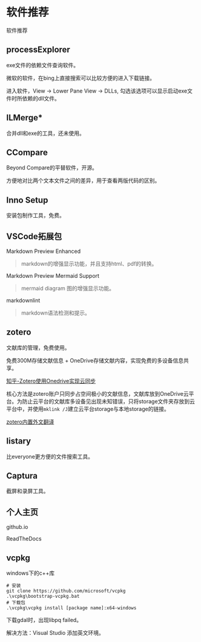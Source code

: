# 软件推荐

软件推荐

## processExplorer

exe文件的依赖文件查询软件。

微软的软件，在bing上直接搜索可以比较方便的进入下载链接。

进入软件，View -> Lower Pane View -> DLLs, 勾选该选项可以显示启动exe文件时所依赖的dll文件。

## ILMerge*

合并dll和exe的工具，还未使用。

## CCompare

Beyond Compare的平替软件，开源。

方便地对比两个文本文件之间的差异，用于查看两版代码的区别。

## Inno Setup

安装包制作工具，免费。

## VSCode拓展包

Markdown Preview Enhanced
>markdown的增强显示功能，并且支持html、pdf的转换。

Markdown Preview Mermaid Support
>mermaid diagram 图的增强显示功能。

markdownlint
>markdown语法检测和提示。

## zotero

文献库的管理，免费使用。

免费300M存储文献信息 + OneDrive存储文献内容，实现免费的多设备信息共享。

[知乎-Zotero使用Onedrive实现云同步](https://zhuanlan.zhihu.com/p/408027026)

核心方法是zotero账户只同步占空间极小的文献信息，文献库放到OneDrive云平台。为防止云平台的文献库多设备见出现未知错误，只将storage文件夹存放到云平台中，并使用`mklink /J`建立云平台storage与本地storage的链接。

[zotero内置外文翻译](https://github.com/windingwind/zotero-pdf-translate.git)

## listary

比everyone更方便的文件搜索工具。

## Captura

截屏和录屏工具。

## 个人主页

github.io

ReadTheDocs

## vcpkg

windows下的c++库

```shell
# 安装
git clone https://github.com/microsoft/vcpkg
.\vcpkg\bootstrap-vcpkg.bat
# 下载包 
.\vcpkg\vcpkg install [package name]:x64-windows
```

下载gdal时，出现libpq failed。

解决方法：Visual Studio 添加英文环境。
